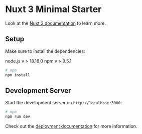 # Nuxt 3 Minimal Starter

Look at the [Nuxt 3 documentation](https://nuxt.com/docs/getting-started/introduction) to learn more.

## Setup

Make sure to install the dependencies:

node.js v >  18.16.0
npm v > 9.5.1



```bash
# npm
npm install

```

## Development Server

Start the development server on `http://localhost:3000`:

```bash
# npm
npm run dev

```


Check out the [deployment documentation](https://nuxt.com/docs/getting-started/deployment) for more information.
